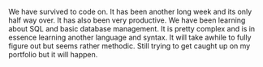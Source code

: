 We have survived to code on.
It has been another long week and its only half way over. It has also been very productive.
We have been learning about SQL and basic database management. It is pretty complex and is in essence learning another language and syntax. It will take awhile to fully figure out but seems rather methodic.
Still trying to get caught up on my portfolio but it will happen.

